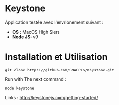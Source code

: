 # Keystone

Application testée avec l'envrionement suivant : 
- **OS :** MacOS High Siera 
- **Node JS:** v9

# Installation et Utilisation
 ```
 git clone https://github.com/SNAEPIS/Keystone.git 
 ```
Run with The next command : 
```
node keystone
```

Links : 
http://keystonejs.com/getting-started/
